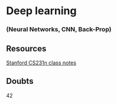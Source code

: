# Deep learning 
### (Neural Networks, CNN, Back-Prop)

## Resources
[Stanford CS231n class notes](http://cs231n.github.io/)

## Doubts
42
